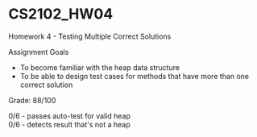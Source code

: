 # CS2102_HW04

Homework 4 - Testing Multiple Correct Solutions

Assignment Goals
- To become familiar with the heap data structure
- To be able to design test cases for methods that have more than one correct solution

Grade: 88/100

0/6 - passes auto-test for valid heap  
0/6 - detects result that's not a heap  
